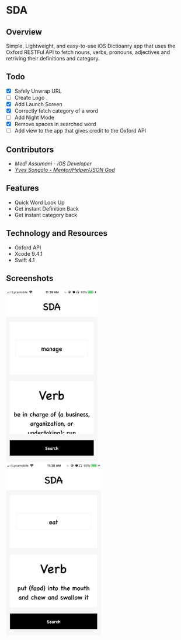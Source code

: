 # SDA

## Overview 

Simple, Lightweight, and easy-to-use iOS Dictioanry app that uses the Oxford RESTFul API to fetch nouns, verbs, pronouns, adjectives and retriving their definitions and category.

## Todo

- [x] Safely Unwrap URL
- [ ] Create Logo
- [x] Add Launch Screen
- [x] Correctly fetch category of a word 
- [ ] Add Night Mode
- [x] Remove spaces in searched word
- [ ] Add view to the app that gives credit to the Oxford API

## Contributors

* <i>Medi Assumani - iOS Developer</i>
* <i><a href = "https://github.com/yveslym">Yves Songolo - Mentor/Helper/JSON God</a></i>

## Features 

* Quick Word Look Up
* Get instant Definition Back
* Get instant category back

## Technology and Resources  

* Oxford API
* Xcode 9.4.1
* Swift 4.1 

## Screenshots

<img src= "Screenshots/sc1.PNG" width = 250 height = 470></img><img src= "Screenshots/sc2.PNG" width = 260 height = 470>




